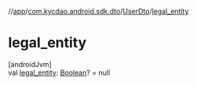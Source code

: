 //[app](../../../index.md)/[com.kycdao.android.sdk.dto](../index.md)/[UserDto](index.md)/[legal_entity](legal_entity.md)

# legal_entity

[androidJvm]\
val [legal_entity](legal_entity.md): [Boolean](https://kotlinlang.org/api/latest/jvm/stdlib/kotlin/-boolean/index.html)? = null
